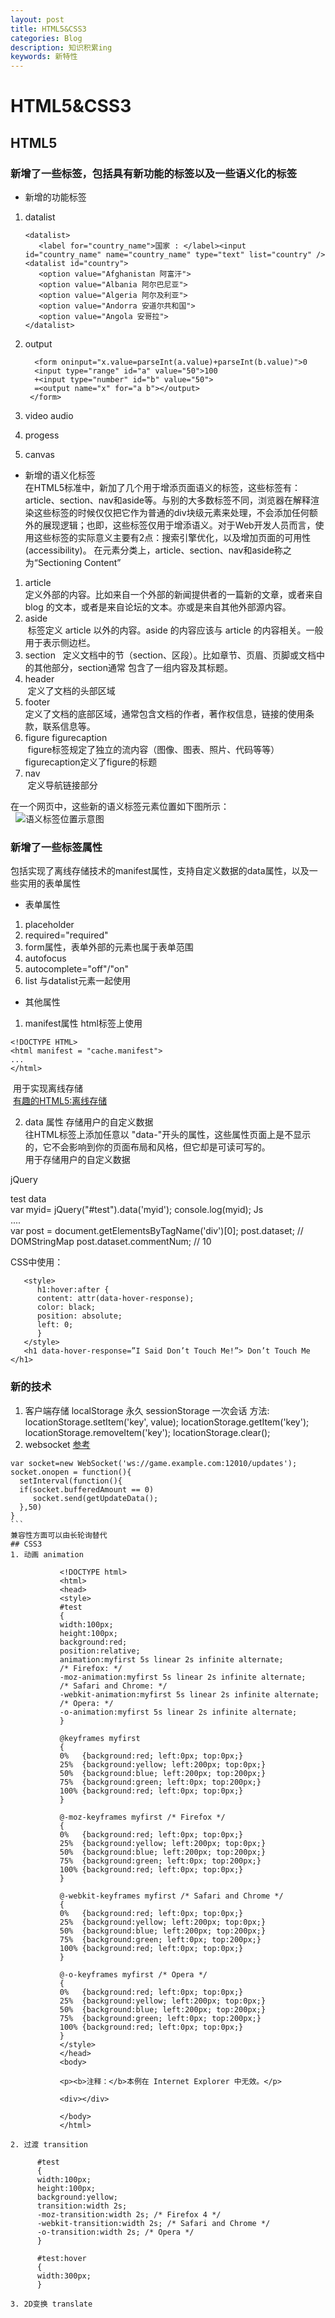 ```yaml
---
layout: post
title: HTML5&CSS3
categories: Blog
description: 知识积累ing
keywords: 新特性
---
```


# HTML5&CSS3

## HTML5  
### 新增了一些标签，包括具有新功能的标签以及一些语义化的标签
* 新增的功能标签
1. datalist 

       <datalist>
          <label for="country_name">国家 : </label><input id="country_name" name="country_name" type="text" list="country" />
       <datalist id="country">
          <option value="Afghanistan 阿富汗">
          <option value="Albania 阿尔巴尼亚">
          <option value="Algeria 阿尔及利亚">
          <option value="Andorra 安道尔共和国">
          <option value="Angola 安哥拉">
       </datalist>


2. output

         <form oninput="x.value=parseInt(a.value)+parseInt(b.value)">0
         <input type="range" id="a" value="50">100
         +<input type="number" id="b" value="50">
         =<output name="x" for="a b"></output>
        </form>

3. video audio
4. progess
5. canvas

* 新增的语义化标签  
  在HTML5标准中，新加了几个用于增添页面语义的标签，这些标签有：article、section、nav和aside等。与别的大多数标签不同，浏览器在解释渲染这些标签的时候仅仅把它作为普通的div块级元素来处理，不会添加任何额外的展现逻辑；也即，这些标签仅用于增添语义。对于Web开发人员而言，使用这些标签的实际意义主要有2点：搜索引擎优化，以及增加页面的可用性(accessibility)。
  在元素分类上，article、section、nav和aside称之为“Sectioning Content”
1. article  
  定义外部的内容。比如来自一个外部的新闻提供者的一篇新的文章，或者来自 blog 的文本，或者是来自论坛的文本。亦或是来自其他外部源内容。   
2. aside  
  标签定义 article 以外的内容。aside 的内容应该与 article 的内容相关。一般用于表示侧边栏。
3. section  
  定义文档中的节（section、区段）。比如章节、页眉、页脚或文档中的其他部分，section通常 包含了一组内容及其标题。
4. header   
  定义了文档的头部区域
5. footer  
  定义了文档的底部区域，通常包含文档的作者，著作权信息，链接的使用条款，联系信息等。 
6. figure figurecaption  
  figure标签规定了独立的流内容（图像、图表、照片、代码等等）  
  figurecaption定义了figure的标题  
7. nav  
  定义导航链接部分
  

在一个网页中，这些新的语义标签元素位置如下图所示：</br>  
![语义标签位置示意图](http://img.blog.csdn.net/20161226133422933)
### 新增了一些标签属性  
  包括实现了离线存储技术的manifest属性，支持自定义数据的data属性，以及一些实用的表单属性
* 表单属性
1. placeholder
2. required="required"
3. form属性，表单外部的元素也属于表单范围
4. autofocus
5. autocomplete="off"/"on"
6. list 与datalist元素一起使用
* 其他属性
1. manifest属性 html标签上使用  
```
<!DOCTYPE HTML>
<html manifest = "cache.manifest">
...
</html>
```
  用于实现离线存储   
  [有趣的HTML5:离线存储](https://segmentfault.com/a/1190000000732617)  
  
2. data 属性  存储用户的自定义数据  
  往HTML标签上添加任意以 "data-"开头的属性，这些属性页面上是不显示的，它不会影响到你的页面布局和风格，但它却是可读可写的。  
  用于存储用户的自定义数据

 jQuery
<div id="test" data-myid="3e4ae6c4e">test data</div>
var myid= jQuery("#test").data('myid');
 console.log(myid);
Js
<div data-author="david" data-time="2011-06-20"  
          data-comment-num="10"  data-category="javascript">
....
</div>
var post = document.getElementsByTagName('div')[0];
post.dataset; // DOMStringMap
post.dataset.commentNum; // 10

CSS中使用：

       <style> 
          h1:hover:after { 
          content: attr(data-hover-response); 
          color: black; 
          position: absolute; 
          left: 0; 
          } 
       </style> 
       <h1 data-hover-response=”I Said Don’t Touch Me!”> Don’t Touch Me </h1> 

### 新的技术
1. 客户端存储
localStorage  永久
sessionStorage 一次会话
方法:
locationStorage.setItem('key', value);
locationStorage.getItem('key');
locationStorage.removeItem('key');
locationStorage.clear();
2. websocket
[参考](http://www.cnblogs.com/doudouxiaoye/p/5656681.html) 
```
var socket=new WebSocket('ws://game.example.com:12010/updates');
socket.onopen = function(){
  setInterval(function(){
  if(socket.bufferedAmount == 0)
     socket.send(getUpdateData();
  },50) 
}  
```  
兼容性方面可以由长轮询替代
## CSS3
1. 动画 animation  

           <!DOCTYPE html>
           <html>
           <head>
           <style> 
           #test
           {
           width:100px;
           height:100px;
           background:red;
           position:relative;
           animation:myfirst 5s linear 2s infinite alternate;
           /* Firefox: */
           -moz-animation:myfirst 5s linear 2s infinite alternate;
           /* Safari and Chrome: */
           -webkit-animation:myfirst 5s linear 2s infinite alternate;
           /* Opera: */
           -o-animation:myfirst 5s linear 2s infinite alternate;
           }
           
           @keyframes myfirst
           {
           0%   {background:red; left:0px; top:0px;}
           25%  {background:yellow; left:200px; top:0px;}
           50%  {background:blue; left:200px; top:200px;}
           75%  {background:green; left:0px; top:200px;}
           100% {background:red; left:0px; top:0px;}
           }
           
           @-moz-keyframes myfirst /* Firefox */
           {
           0%   {background:red; left:0px; top:0px;}
           25%  {background:yellow; left:200px; top:0px;}
           50%  {background:blue; left:200px; top:200px;}
           75%  {background:green; left:0px; top:200px;}
           100% {background:red; left:0px; top:0px;}
           }
           
           @-webkit-keyframes myfirst /* Safari and Chrome */
           {
           0%   {background:red; left:0px; top:0px;}
           25%  {background:yellow; left:200px; top:0px;}
           50%  {background:blue; left:200px; top:200px;}
           75%  {background:green; left:0px; top:200px;}
           100% {background:red; left:0px; top:0px;}
           }
           
           @-o-keyframes myfirst /* Opera */
           {
           0%   {background:red; left:0px; top:0px;}
           25%  {background:yellow; left:200px; top:0px;}
           50%  {background:blue; left:200px; top:200px;}
           75%  {background:green; left:0px; top:200px;}
           100% {background:red; left:0px; top:0px;}
           }
           </style>
           </head>
           <body>
           
           <p><b>注释：</b>本例在 Internet Explorer 中无效。</p>
           
           <div></div>
           
           </body>
           </html>

2. 过渡 transition  

      #test
      {
      width:100px;
      height:100px;
      background:yellow;
      transition:width 2s;
      -moz-transition:width 2s; /* Firefox 4 */
      -webkit-transition:width 2s; /* Safari and Chrome */
      -o-transition:width 2s; /* Opera */
      }
      
      #test:hover
      {
      width:300px;
      }

3. 2D变换 translate
